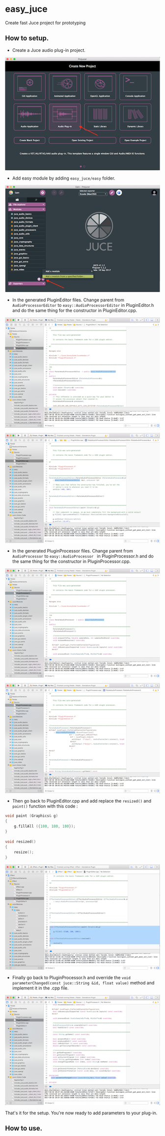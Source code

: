 # easy_juce
Create fast Juce project for prototyping

## How to setup.

- Create a Juce audio plug-in project.

![Create project](/readme_images/choose_project.png?raw=true "Create project")

- Add easy module by adding `easy_juce/easy` folder.

![Add Module](/readme_images/add_module.png?raw=true "Add module")

- In the generated PluginEditor files. Change parent from `AudioProcessorEditor` to `easy::AudioProcessorEditor` in PluginEditor.h and do the same thing for the constructor in PluginEditor.cpp.

![Change heritage](/readme_images/plugin_editor_heritage.png?raw=true "Change heritage")

![Change constructor](/readme_images/plugin_editor_constructor.png?raw=true "Change constructor")

- In the generated PluginProcessor files. Change parent from `AudioProcessor` to `easy::AudioProcessor ` in PluginProcessor.h and do the same thing for the constructor in PluginProcessor.cpp.

![Change heritage](/readme_images/audio_heritage.png?raw=true "Change heritage")

![Change constructor](/readme_images/audio_constructor.png?raw=true "Change constructor")

- Then go back to PluginEditor.cpp and add replace the `resized()` and `paint()` function with this code :

```cpp
void paint (Graphics& g)
{
    g.fillAll ({180, 180, 180});
}

void resized()
{
    resize();
}
```

![Resize and repaint](/readme_images/resize_and_repaint.png?raw=true "Resize and repaint")

- Finally go back to PluginProcessor.h and override the `void parameterChanged(const juce::String &id, float value)` method and implement it in the .cpp file.

![Overload](/readme_images/param.png?raw=true "Overload")

That's it for the setup. You're now ready to add parameters to your plug-in.

## How to use.